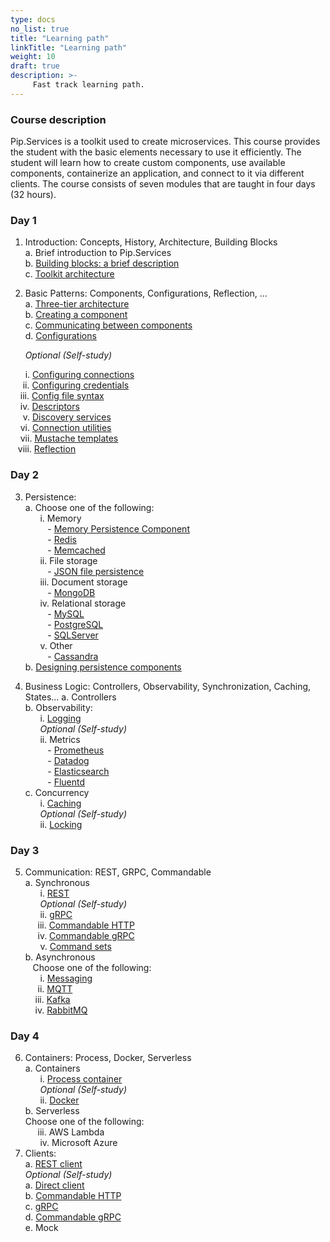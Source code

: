 ```yaml
---
type: docs
no_list: true
title: "Learning path"
linkTitle: "Learning path"
weight: 10
draft: true
description: >-
     Fast track learning path.
---
```


### Course description

Pip.Services is a toolkit used to create microservices. This course provides the student with the basic elements necessary to use it efficiently. The student will learn how to create custom components, use available components, containerize an application, and connect to it via different clients. The course consists of seven modules that are taught in four days (32 hours).

### Day 1
1.	Introduction: Concepts, History, Architecture, Building Blocks       
a.	Brief introduction to Pip.Services         
b.	[Building blocks: a brief description](https://pip-services.github.io/pip-services-docs/toolkit/building_blocks/)         
c.	[Toolkit architecture](http://docs.pipservices.org/toolkit/getting_started/toolkit_architecture/)

2.	Basic Patterns: Components, Configurations, Reflection, ...    
a.	[Three-tier architecture](http://docs.pipservices.org/toolkit/recipes/three_tier_architecture/)    
b.	[Creating a component](http://docs.pipservices.org/toolkit/recipes/creating_a_component/)     
c.	[Communicating between components](http://docs.pipservices.org/toolkit/recipes/component_communication/)     
d.	[Configurations](http://docs.pipservices.org/toolkit/getting_started/configurations/)     

&nbsp;&nbsp;&nbsp;&nbsp;&nbsp;&nbsp;_Optional (Self-study)_
  
&nbsp;&nbsp;&nbsp;&nbsp;&nbsp;&nbsp;i.	[Configuring connections](http://docs.pipservices.org/toolkit/recipes/configuring_connections/)                
&nbsp;&nbsp;&nbsp;&nbsp;&nbsp;ii.	[Configuring credentials](http://docs.pipservices.org/toolkit/recipes/configuring_credentials/)      
&nbsp;&nbsp;&nbsp;&nbsp;iii.	[Config file syntax](http://docs.pipservices.org/toolkit/recipes/config_file_syntax/)     
&nbsp;&nbsp;&nbsp;&nbsp;iv.	[Descriptors](http://docs.pipservices.org/toolkit/getting_started/descriptors/)     
&nbsp;&nbsp;&nbsp;&nbsp;&nbsp;v.	[Discovery services](http://docs.pipservices.org/toolkit/recipes/discovery_services/)     
&nbsp;&nbsp;&nbsp;&nbsp;vi.	[Connection utilities](http://docs.pipservices.org/toolkit/recipes/connection_utils/)     
&nbsp;&nbsp;&nbsp;&nbsp;vii.	[Mustache templates](http://docs.pipservices.org/toolkit/recipes/mustache_templates/)     
&nbsp;&nbsp;&nbsp;viii. [Reflection](http://docs.pipservices.org/toolkit/recipes/reflection/)     

### Day 2

3.	Persistence:      
a.	Choose one of the following:      
&nbsp;&nbsp;&nbsp;&nbsp;&nbsp;&nbsp;i.	Memory         
&nbsp;&nbsp;&nbsp;&nbsp;&nbsp;&nbsp;&nbsp;&nbsp; - [Memory Persistence Component](http://docs.pipservices.org/toolkit/tutorials/data_microservice/step3/)               
&nbsp;&nbsp;&nbsp;&nbsp;&nbsp;&nbsp;&nbsp;&nbsp; - [Redis](https://pip-services.github.io/pip-services-docs/toolkit/recipes/redis/)       
&nbsp;&nbsp;&nbsp;&nbsp;&nbsp;&nbsp;&nbsp;&nbsp; - [Memcached](https://pip-services.github.io/pip-services-docs/toolkit/recipes/memcached/)       
&nbsp;&nbsp;&nbsp;&nbsp;&nbsp;&nbsp;ii.	File storage      
&nbsp;&nbsp;&nbsp;&nbsp;&nbsp;&nbsp;&nbsp;&nbsp; - [JSON file persistence](http://docs.pipservices.org/toolkit/recipes/json_persistence/)        
&nbsp;&nbsp;&nbsp;&nbsp;&nbsp;&nbsp;iii.	Document storage            
&nbsp;&nbsp;&nbsp;&nbsp;&nbsp;&nbsp;&nbsp;&nbsp; -	[MongoDB](http://docs.pipservices.org/toolkit/recipes/mongodb_persistence_basic/)                
&nbsp;&nbsp;&nbsp;&nbsp;&nbsp;&nbsp;iv.	Relational storage     
&nbsp;&nbsp;&nbsp;&nbsp;&nbsp;&nbsp;&nbsp;&nbsp; -	[MySQL](http://docs.pipservices.org/toolkit/recipes/mysql_persistence/)          
&nbsp;&nbsp;&nbsp;&nbsp;&nbsp;&nbsp;&nbsp;&nbsp; -	[PostgreSQL](http://docs.pipservices.org/toolkit/recipes/postgre_persistence/)         
&nbsp;&nbsp;&nbsp;&nbsp;&nbsp;&nbsp;&nbsp;&nbsp; -	[SQLServer](http://docs.pipservices.org/toolkit/recipes/sqlserver_persistence/)       
&nbsp;&nbsp;&nbsp;&nbsp;&nbsp;&nbsp;v.	Other      
&nbsp;&nbsp;&nbsp;&nbsp;&nbsp;&nbsp;&nbsp;&nbsp; - [Cassandra](http://docs.pipservices.org/toolkit/recipes/cassandra/)                 
b.	[Designing persistence components](http://docs.pipservices.org/toolkit/recipes/designing_persistence/) 

4.	Business Logic: Controllers, Observability, Synchronization, Caching, States...
a.	Controllers         
b.	Observability:              
&nbsp;&nbsp;&nbsp;&nbsp;&nbsp;&nbsp;i.	[Logging](http://docs.pipservices.org/toolkit/recipes/logging/)            
&nbsp;&nbsp;&nbsp;&nbsp;&nbsp;&nbsp;_Optional (Self-study)_          
&nbsp;&nbsp;&nbsp;&nbsp;&nbsp;&nbsp;ii.	Metrics          
&nbsp;&nbsp;&nbsp;&nbsp;&nbsp;&nbsp;&nbsp;&nbsp; -	[Prometheus](http://docs.pipservices.org/toolkit/recipes/prometheus/)           
&nbsp;&nbsp;&nbsp;&nbsp;&nbsp;&nbsp;&nbsp;&nbsp; -	[Datadog](http://docs.pipservices.org/toolkit/recipes/datadog/)          
&nbsp;&nbsp;&nbsp;&nbsp;&nbsp;&nbsp;&nbsp;&nbsp; -	[Elasticsearch](https://pip-services.github.io/pip-services-docs/toolkit/recipes/elasticsearch/)          
&nbsp;&nbsp;&nbsp;&nbsp;&nbsp;&nbsp;&nbsp;&nbsp; -	[Fluentd](https://pip-services.github.io/pip-services-docs/toolkit/recipes/fluentd/)          
c.	Concurrency          
&nbsp;&nbsp;&nbsp;&nbsp;&nbsp;&nbsp;i.	[Caching](http://docs.pipservices.org/toolkit/getting_started/caching/)           
&nbsp;&nbsp;&nbsp;&nbsp;&nbsp;&nbsp;_Optional (Self-study)_          
&nbsp;&nbsp;&nbsp;&nbsp;&nbsp;&nbsp;ii.	[Locking](http://docs.pipservices.org/toolkit/recipes/locks/)         

### Day 3

5.	Communication: REST, GRPC, Commandable       
a.	Synchronous       
&nbsp;&nbsp;&nbsp;&nbsp;&nbsp;&nbsp;i.	[REST](http://docs.pipservices.org/toolkit/recipes/rest_service/)               
&nbsp;&nbsp;&nbsp;&nbsp;&nbsp;&nbsp;_Optional (Self-study)_        
&nbsp;&nbsp;&nbsp;&nbsp;&nbsp;&nbsp;ii.	[gRPC](http://docs.pipservices.org/toolkit/recipes/grpc/)         
&nbsp;&nbsp;&nbsp;&nbsp;&nbsp;iii.  [Commandable HTTP](http://docs.pipservices.org/toolkit/recipes/commandable_http_services/)         
&nbsp;&nbsp;&nbsp;&nbsp;&nbsp;iv.	[Commandable gRPC](https://pip-services.github.io/pip-services-docs/toolkit/recipes/commandable_grpc/)        
&nbsp;&nbsp;&nbsp;&nbsp;&nbsp;&nbsp;v.	[Command sets](http://docs.pipservices.org/toolkit/recipes/command_set/)          
b.	Asynchronous        
&nbsp;&nbsp;&nbsp;Choose one of the following:        
&nbsp;&nbsp;&nbsp;&nbsp;&nbsp;&nbsp;i.  [Messaging](http://docs.pipservices.org/toolkit/recipes/messaging/)         
&nbsp;&nbsp;&nbsp;&nbsp;&nbsp;ii.  [MQTT](http://docs.pipservices.org/toolkit/recipes/mqtt/)            
&nbsp;&nbsp;&nbsp;&nbsp;iii.  [Kafka](http://docs.pipservices.org/toolkit/recipes/kafka/)         
&nbsp;&nbsp;&nbsp;&nbsp;iv.  [RabbitMQ](https://pip-services.github.io/pip-services-docs/toolkit/recipes/rabbitmq/)                

### Day 4
6.	Containers: Process, Docker, Serverless         
a.	Containers       
&nbsp;&nbsp;&nbsp;&nbsp;&nbsp;&nbsp;i.	[Process container](https://pip-services.github.io/pip-services-docs/toolkit/recipes/containers/)                  
&nbsp;&nbsp;&nbsp;&nbsp;&nbsp;&nbsp;_Optional (Self-study)_        
&nbsp;&nbsp;&nbsp;&nbsp;&nbsp;&nbsp;ii.	[Docker](http://docs.pipservices.org/toolkit/tutorials/microservice_dockerization/)          
b.	Serverless        
Choose one of the following:       
&nbsp;&nbsp;&nbsp;&nbsp;&nbsp;iii.  AWS Lambda         
&nbsp;&nbsp;&nbsp;&nbsp;&nbsp;&nbsp;iv.  Microsoft Azure         
7.	Clients:           
a.	[REST client](http://docs.pipservices.org/toolkit/recipes/rest_client/)            
_Optional (Self-study)_        
a.	[Direct client](http://docs.pipservices.org/toolkit/recipes/direct_client/)               
b.	[Commandable HTTP](http://docs.pipservices.org/toolkit/recipes/commandable_http_services/#using-a-commandablehttpclient)           
c.	[gRPC](http://docs.pipservices.org/toolkit/recipes/grpc/#client)              
d.	[Commandable gRPC](https://pip-services.github.io/pip-services-docs/toolkit/recipes/commandable_grpc/#client)      
e.	Mock      
